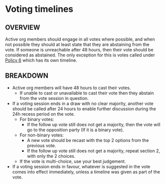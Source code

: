 # Voting timelines
## OVERVIEW
Active org members should engage in all votes where possible, and when not possible they should at least state that they are abstaining from the vote. If someone is unreachable after 48 hours, then their vote should be considered as abstained. The only exception for this is votes called under [Policy 6](6.md) which has its own timeline.
## BREAKDOWN
- Active org members will have 48 hours to cast their votes.
  - If unable to cast or unavailable to cast their vote then they abstain from the vote session in question.
- If a voting session ends in a draw with no clear majority, another vote should be called after 24 hours to enable further discussion during the 24h recess period on the vote.
  - For binary votes:
    - If the follow up vote still does not get a majority, then the vote will go to the opposition party (If it is a binary vote).
  - For non-binary votes:
    - A new vote should be recast with the top 2 options from the previous vote.
    - If the follow up vote still does not get a majority, repeat section 2, with only the 2 choices.
  - If the vote is multi-choice, use your best judgement.
- If a voting session ends in favour, whatever is suggested in the vote comes into effect immediately, unless a timeline was given as part of the vote.
